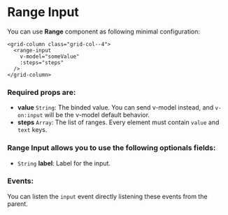 # Range Input

You can use **Range** component as following minimal configuration:

```livescript
<grid-column class="grid-col--4">
  <range-input
    v-model="someValue"
    :steps="steps"
  />
</grid-column>
```

### Required props are:

- **value** <code>String</code>: The binded value. You can send v-model instead, and `v-on:input` will be the v-model default behavior.
- **steps** <code>Array</code>: The list of ranges. Every element must contain `value` and `text` keys.

### Range Input allows you to use the following optionals fields:

- <code>String</code> **label**: Label for the input.


### Events:

You can listen the `input` event directly listening these events from the parent.
